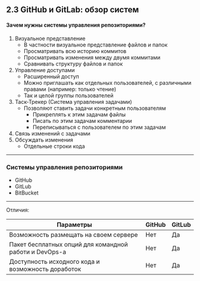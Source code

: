## 2.3 GitHub и GitLab: обзор систем

#### Зачем нужны системы управления репозиториями?

1. Визуальное представление
   - В частности визуальное представление файлов и папок
   - Просматривать всю историю коммитов
   - Просматривать изменения между двумя коммитами
   - Сравнивать структуру файлов и папок
2. Управление доступами
   - Расширенный доступ
   - Можно приглашать как отдельных пользователей, с различными правами (например: только чтение)
   - Так и целой группы пользователей
3. Таск-Трекер (Система управления задачами)
   - Позволяют ставить задачи конкретным пользователям
     - Прикреплять к этим задачам файлы
     - Писать по этим задачам комментарии
     - Переписываться с пользователем по этим задачам
4. Связь изменений с задачами
5. Обсуждать изменения
   - Отдельные строки кода

------

### Системы управления репозиториями

- GitHub
- GitLub
- BitBucket

------

Отличия:

| Параметры                                              | GitHub | GitLub |
| ------------------------------------------------------ | ------ | ------ |
| Возможность размещать на своем сервере                 | Нет    | Да     |
| Пакет бесплатных опций для командной работи и DevOps-a | Нет    | Да     |
| Доступность исходного кода и возможность доработок     | Нет    | Да     |